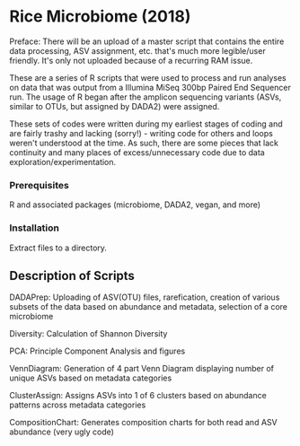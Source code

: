 # Rice Microbiome (2018)

Preface:  There will be an upload of a master script that contains the entire data processing, ASV assignment, etc. that's much more legible/user friendly.  It's only not uploaded because of a recurring RAM issue.

These are a series of R scripts that were used to process and run analyses on data that was output from a Illumina MiSeq 300bp Paired End Sequencer run.  The usage of R began after the amplicon sequencing variants (ASVs, similar to OTUs, but assigned by DADA2) were assigned. 

These sets of codes were written during my earliest stages of coding and are fairly trashy and lacking (sorry!) - writing code for others and loops weren't understood at the time.  As such, there are some pieces that lack continuity and many places of excess/unnecessary code due to data exploration/experimentation.

### Prerequisites

R and associated packages (microbiome, DADA2, vegan, and more)

### Installation 

Extract files to a directory.  

## Description of Scripts

DADAPrep:         Uploading of ASV(OTU) files, rarefication, creation of various subsets of the data based on abundance and metadata, selection of a core microbiome

Diversity:        Calculation of Shannon Diversity

PCA:              Principle Component Analysis and figures

VennDiagram:      Generation of 4 part Venn Diagram displaying number of unique ASVs based on metadata categories

ClusterAssign:    Assigns ASVs into 1 of 6 clusters based on abundance patterns across metadata categories

CompositionChart: Generates composition charts for both read and ASV abundance (very ugly code)
